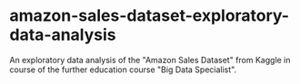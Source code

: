 # amazon-sales-dataset-exploratory-data-analysis
An exploratory data analysis of the "Amazon Sales Dataset" from Kaggle in course of the further education course "Big Data Specialist".
